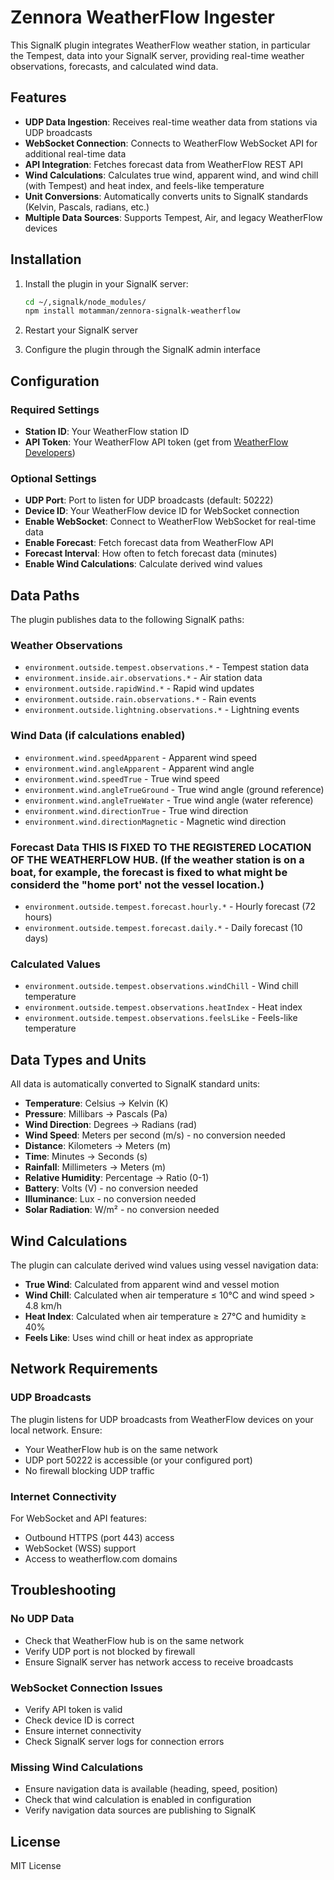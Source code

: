 # Zennora WeatherFlow Ingester

This SignalK plugin integrates WeatherFlow weather station, in particular the Tempest, data into your SignalK server, providing real-time weather observations, forecasts, and calculated wind data.


## Features

- **UDP Data Ingestion**: Receives real-time weather data from stations via UDP broadcasts
- **WebSocket Connection**: Connects to WeatherFlow WebSocket API for additional real-time data
- **API Integration**: Fetches forecast data from WeatherFlow REST API
- **Wind Calculations**: Calculates true wind, apparent wind, and wind chill (with Tempest) and heat index, and feels-like temperature
- **Unit Conversions**: Automatically converts units to SignalK standards (Kelvin, Pascals, radians, etc.)
- **Multiple Data Sources**: Supports Tempest, Air, and legacy WeatherFlow devices

## Installation

1. Install the plugin in your SignalK server:
   ```bash
   cd ~/,signalk/node_modules/
   npm install motamman/zennora-signalk-weatherflow
   ```

2. Restart your SignalK server

3. Configure the plugin through the SignalK admin interface

## Configuration

### Required Settings

- **Station ID**: Your WeatherFlow station ID
- **API Token**: Your WeatherFlow API token (get from [WeatherFlow Developers](https://weatherflow.github.io/SmartWeather/api/))

### Optional Settings

- **UDP Port**: Port to listen for UDP broadcasts (default: 50222)
- **Device ID**: Your WeatherFlow device ID for WebSocket connection
- **Enable WebSocket**: Connect to WeatherFlow WebSocket for real-time data
- **Enable Forecast**: Fetch forecast data from WeatherFlow API
- **Forecast Interval**: How often to fetch forecast data (minutes)
- **Enable Wind Calculations**: Calculate derived wind values

## Data Paths

The plugin publishes data to the following SignalK paths:

### Weather Observations
- `environment.outside.tempest.observations.*` - Tempest station data
- `environment.inside.air.observations.*` - Air station data
- `environment.outside.rapidWind.*` - Rapid wind updates
- `environment.outside.rain.observations.*` - Rain events
- `environment.outside.lightning.observations.*` - Lightning events

### Wind Data (if calculations enabled)
- `environment.wind.speedApparent` - Apparent wind speed
- `environment.wind.angleApparent` - Apparent wind angle
- `environment.wind.speedTrue` - True wind speed
- `environment.wind.angleTrueGround` - True wind angle (ground reference)
- `environment.wind.angleTrueWater` - True wind angle (water reference)
- `environment.wind.directionTrue` - True wind direction
- `environment.wind.directionMagnetic` - Magnetic wind direction

### Forecast Data THIS IS FIXED TO THE REGISTERED LOCATION OF THE WEATHERFLOW HUB. (If the weather station is on a boat, for example, the forecast is fixed to what might be considerd the "home port' not the vessel location.)
- `environment.outside.tempest.forecast.hourly.*` - Hourly forecast (72 hours)
- `environment.outside.tempest.forecast.daily.*` - Daily forecast (10 days)

### Calculated Values
- `environment.outside.tempest.observations.windChill` - Wind chill temperature
- `environment.outside.tempest.observations.heatIndex` - Heat index
- `environment.outside.tempest.observations.feelsLike` - Feels-like temperature

## Data Types and Units

All data is automatically converted to SignalK standard units:

- **Temperature**: Celsius → Kelvin (K)
- **Pressure**: Millibars → Pascals (Pa)
- **Wind Direction**: Degrees → Radians (rad)
- **Wind Speed**: Meters per second (m/s) - no conversion needed
- **Distance**: Kilometers → Meters (m)
- **Time**: Minutes → Seconds (s)
- **Rainfall**: Millimeters → Meters (m)
- **Relative Humidity**: Percentage → Ratio (0-1)
- **Battery**: Volts (V) - no conversion needed
- **Illuminance**: Lux - no conversion needed
- **Solar Radiation**: W/m² - no conversion needed

## Wind Calculations

The plugin can calculate derived wind values using vessel navigation data:

- **True Wind**: Calculated from apparent wind and vessel motion
- **Wind Chill**: Calculated when air temperature ≤ 10°C and wind speed > 4.8 km/h
- **Heat Index**: Calculated when air temperature ≥ 27°C and humidity ≥ 40%
- **Feels Like**: Uses wind chill or heat index as appropriate

## Network Requirements

### UDP Broadcasts
The plugin listens for UDP broadcasts from WeatherFlow devices on your local network. Ensure:
- Your WeatherFlow hub is on the same network
- UDP port 50222 is accessible (or your configured port)
- No firewall blocking UDP traffic

### Internet Connectivity
For WebSocket and API features:
- Outbound HTTPS (port 443) access
- WebSocket (WSS) support
- Access to weatherflow.com domains

## Troubleshooting

### No UDP Data
- Check that WeatherFlow hub is on the same network
- Verify UDP port is not blocked by firewall
- Ensure SignalK server has network access to receive broadcasts

### WebSocket Connection Issues
- Verify API token is valid
- Check device ID is correct
- Ensure internet connectivity
- Check SignalK server logs for connection errors

### Missing Wind Calculations
- Ensure navigation data is available (heading, speed, position)
- Check that wind calculation is enabled in configuration
- Verify navigation data sources are publishing to SignalK

## License

MIT License

